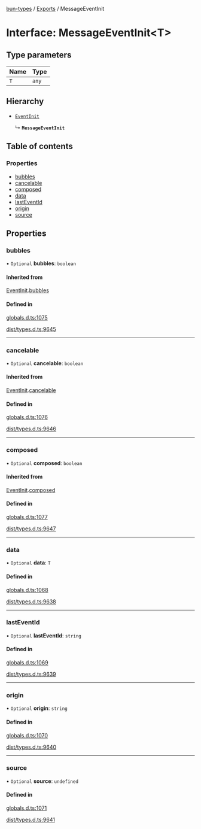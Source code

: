 [bun-types](../README.md) / [Exports](../modules.md) / MessageEventInit

# Interface: MessageEventInit<T\>

## Type parameters

| Name | Type |
| :------ | :------ |
| `T` | `any` |

## Hierarchy

- [`EventInit`](EventInit.md)

  ↳ **`MessageEventInit`**

## Table of contents

### Properties

- [bubbles](MessageEventInit.md#bubbles)
- [cancelable](MessageEventInit.md#cancelable)
- [composed](MessageEventInit.md#composed)
- [data](MessageEventInit.md#data)
- [lastEventId](MessageEventInit.md#lasteventid)
- [origin](MessageEventInit.md#origin)
- [source](MessageEventInit.md#source)

## Properties

### bubbles

• `Optional` **bubbles**: `boolean`

#### Inherited from

[EventInit](EventInit.md).[bubbles](EventInit.md#bubbles)

#### Defined in

[globals.d.ts:1075](https://github.com/valgaze/bun-types/blob/5e53f27/globals.d.ts#L1075)

[dist/types.d.ts:9645](https://github.com/valgaze/bun-types/blob/5e53f27/dist/types.d.ts#L9645)

___

### cancelable

• `Optional` **cancelable**: `boolean`

#### Inherited from

[EventInit](EventInit.md).[cancelable](EventInit.md#cancelable)

#### Defined in

[globals.d.ts:1076](https://github.com/valgaze/bun-types/blob/5e53f27/globals.d.ts#L1076)

[dist/types.d.ts:9646](https://github.com/valgaze/bun-types/blob/5e53f27/dist/types.d.ts#L9646)

___

### composed

• `Optional` **composed**: `boolean`

#### Inherited from

[EventInit](EventInit.md).[composed](EventInit.md#composed)

#### Defined in

[globals.d.ts:1077](https://github.com/valgaze/bun-types/blob/5e53f27/globals.d.ts#L1077)

[dist/types.d.ts:9647](https://github.com/valgaze/bun-types/blob/5e53f27/dist/types.d.ts#L9647)

___

### data

• `Optional` **data**: `T`

#### Defined in

[globals.d.ts:1068](https://github.com/valgaze/bun-types/blob/5e53f27/globals.d.ts#L1068)

[dist/types.d.ts:9638](https://github.com/valgaze/bun-types/blob/5e53f27/dist/types.d.ts#L9638)

___

### lastEventId

• `Optional` **lastEventId**: `string`

#### Defined in

[globals.d.ts:1069](https://github.com/valgaze/bun-types/blob/5e53f27/globals.d.ts#L1069)

[dist/types.d.ts:9639](https://github.com/valgaze/bun-types/blob/5e53f27/dist/types.d.ts#L9639)

___

### origin

• `Optional` **origin**: `string`

#### Defined in

[globals.d.ts:1070](https://github.com/valgaze/bun-types/blob/5e53f27/globals.d.ts#L1070)

[dist/types.d.ts:9640](https://github.com/valgaze/bun-types/blob/5e53f27/dist/types.d.ts#L9640)

___

### source

• `Optional` **source**: `undefined`

#### Defined in

[globals.d.ts:1071](https://github.com/valgaze/bun-types/blob/5e53f27/globals.d.ts#L1071)

[dist/types.d.ts:9641](https://github.com/valgaze/bun-types/blob/5e53f27/dist/types.d.ts#L9641)
